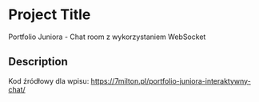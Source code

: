 # Project Title

Portfolio Juniora - Chat room z wykorzystaniem WebSocket

## Description

Kod źródłowy dla wpisu: https://7milton.pl/portfolio-juniora-interaktywny-chat/

